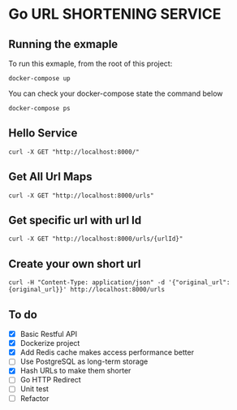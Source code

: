 # Go URL SHORTENING SERVICE

## Running the exmaple

To run this exmaple, from the root of this project:

```
docker-compose up
```
You can check your docker-compose state the command below
```
docker-compose ps
```

## Hello Service

```
curl -X GET "http://localhost:8000/"
```

## Get All Url Maps

```
curl -X GET "http://localhost:8000/urls"
```

## Get specific url with url Id

```
curl -X GET "http://localhost:8000/urls/{urlId}"
```

## Create your own short url

```
curl -H "Content-Type: application/json" -d '{"original_url":{original_url}}' http://localhost:8000/urls
```

## To do

- [x] Basic Restful API
- [x] Dockerize project
- [x] Add Redis cache makes access performance better
- [ ] Use PostgreSQL as long-term storage
- [x] Hash URLs to make them shorter
- [ ] Go HTTP Redirect
- [ ] Unit test
- [ ] Refactor
